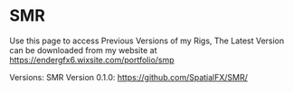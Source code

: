 # SMR
Use this page to access Previous Versions of my Rigs, The Latest Version can be downloaded from my website at 
https://endergfx6.wixsite.com/portfolio/smp

Versions:
SMR Version 0.1.0: https://github.com/SpatialFX/SMR/
